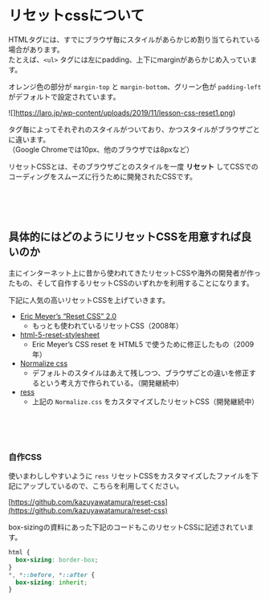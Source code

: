 # リセットcssについて

HTMLタグには、すでにブラウザ毎にスタイルがあらかじめ割り当てられている場合があります。  
たとえば、`<ul>` タグには左にpadding、上下にmarginがあらかじめ入っています。

オレンジ色の部分が `margin-top` と `margin-bottom`、グリーン色が `padding-left` がデフォルトで設定されています。

![]https://laro.jp/wp-content/uploads/2019/11/lesson-css-reset1.png)


タグ毎によってそれぞれのスタイルがついており、かつスタイルがブラウザごとに違います。  
（Google Chromeでは10px、他のブラウザでは8pxなど）

リセットCSSとは、そのブラウザごとのスタイルを一度 **リセット** してCSSでのコーディングをスムーズに行うために開発されたCSSです。

<br><br><br>

## 具体的にはどのようにリセットCSSを用意すれば良いのか

主にインターネット上に昔から使われてきたリセットCSSや海外の開発者が作ったもの、そして自作するリセットCSSのいずれかを利用することになります。

下記に人気の高いリセットCSSを上げていきます。


- [Eric Meyer’s “Reset CSS” 2.0](https://meyerweb.com/eric/tools/css/reset/)
    - もっとも使われているリセットCSS（2008年）
- [html-5-reset-stylesheet](http://html5doctor.com/html-5-reset-stylesheet/)
    - Eric Meyer’s CSS reset を HTML5 で使うために修正したもの（2009年）
- [Normalize css](https://necolas.github.io/normalize.css/)
    - デフォルトのスタイルはあえて残しつつ、ブラウザごとの違いを修正するという考え方で作られている。（開発継続中）
- [ress](https://coliss.com/articles/build-websites/operation/css/modern-css-reset-ress.html)
    - 上記の `Normalize.css` をカスタマイズしたリセットCSS（開発継続中）

<br><br><br>

### 自作CSS

使いまわししやすいように `ress` リセットCSSをカスタマイズしたファイルを下記にアップしているので、こちらを利用してください。

[https://github.com/kazuyawatamura/reset-css](https://github.com/kazuyawatamura/reset-css)

box-sizingの資料にあった下記のコードもこのリセットCSSに記述されています。

```css
html {
  box-sizing: border-box;
}
*, *::before, *::after {
  box-sizing: inherit;
}
```
